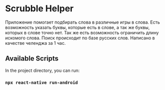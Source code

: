 # Scrubble Helper
Приложение помогает подбирать слова в различные игры в слова.
Есть возможность указать буквы, которые есть в слове, а так же буквы, которых в слове точно нет. Так же есть возможность ограничить длину искомого слова. Поиск происходит по базе русских слов.
Написано в качестве челенджа за 1 час.


## Available Scripts

In the project directory, you can run:

### `npx react-native run-android`
